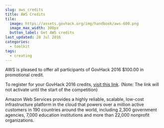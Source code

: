 ```yaml
---
slug: aws_credits
title: AWS Credits
tile:
  image: https://assets.govhack.org/img/handbook/aws-600.png
  image_max_width: 300px
  button_label: Get AWS credits
last_updated: 28 Jul 2016
categories: 
  - toolkit
tags:
  - creating
---
```


AWS is pleased to offer all participants of GovHack 2016 $100.00 in promotional credit.

To register for your GovHack 2016 credits, [visit this link](https://aws.amazon.com/events/govhack16/). (Note: The link will not activate until the start of the competition)

Amazon Web Services provides a highly reliable, scalable, low-cost infrastructure platform in the cloud that powers over a million active customers in 190 countries around the world, including 2,300 government agencies, 7,000 education institutions and more than 22,000 nonprofit organizations.
